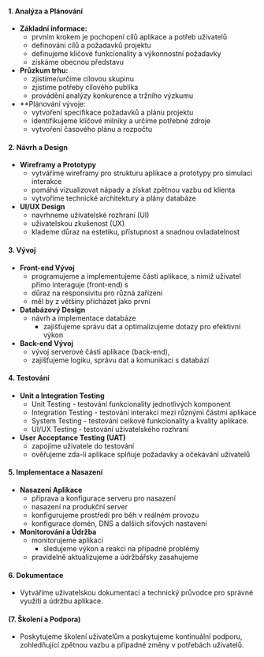 #### 1. Analýza a Plánování
- **Základní informace:**
	- prvním krokem je pochopení cílů aplikace a potřeb uživatelů
	- definování cílů a požadavků projektu
	- definujeme klíčové funkcionality a výkonnostní požadavky
	- získáme obecnou představu
- **Průzkum trhu:**
	- zjistíme/určíme cílovou skupinu
	- zjistíme potřeby cílového publika
	- provádění analýzy konkurence a tržního výzkumu
- **Plánování vývoje:
	- vytvoření specifikace požadavků a plánu projektu
	- identifikujeme klíčové milníky a určíme potřebné zdroje
	- vytvoření časového plánu a rozpočtu
#### 2. Návrh a Design
- **Wireframy a Prototypy**
	- vytváříme wireframy pro strukturu aplikace a prototypy pro simulaci interakce
	- pomáhá vizualizovat nápady a získat zpětnou vazbu od klienta
	- vytvoříme technické architektury a plány databáze
- **UI/UX Design**
	- navrhneme uživatelské rozhraní (UI) 
	- uživatelskou zkušenost (UX) 
	- klademe důraz na estetiku, přístupnost a snadnou ovladatelnost
#### 3. Vývoj
- **Front-end Vývoj**
	- programujeme a implementujeme části aplikace, s nimiž uživatel přímo interaguje (front-end) s 
	- důraz na responsivitu pro různá zařízení
	- měl by z většiny přicházet jako první
- **Databázový Design**
	- návrh a implementace databáze
		- zajišťujeme správu dat a optimalizujeme dotazy pro efektivní výkon
- **Back-end Vývoj**
	- vývoj serverové části aplikace (back-end), 
	- zajišťujeme logiku, správu dat a komunikaci s databází
#### 4. Testování
- **Unit a Integration Testing**
	- Unit Testing - testování funkcionality jednotlivých komponent
	- Integration Testing - testování interakcí mezi různými částmi aplikace
	- System Testing - testování celkové funkcionality a kvality aplikace.
	- UI/UX Testing - testování uživatelského rozhraní
- **User Acceptance Testing (UAT)**
	- zapojíme uživatele do testování
	- ověřujeme zda-li aplikace splňuje požadavky a očekávání uživatelů
#### 5. Implementace a Nasazení
- **Nasazení Aplikace**
	- příprava a konfigurace serveru pro nasazení
	- nasazení na produkční server
	- konfigurujeme prostředí pro běh v reálném provozu
	- konfigurace domén, DNS a dalších síťových nastavení
- **Monitorování a Údržba**
	- monitorujeme aplikaci
		- sledujeme výkon a reakci na případné problémy
	- pravidelně aktualizujeme a údržbářsky zasahujeme
#### 6. Dokumentace
- Vytváříme uživatelskou dokumentaci a technický průvodce pro správné využití a údržbu aplikace.
#### (7. Školení a Podpora)
- Poskytujeme školení uživatelům a poskytujeme kontinuální podporu, zohledňující zpětnou vazbu a případné změny v potřebách uživatelů.
